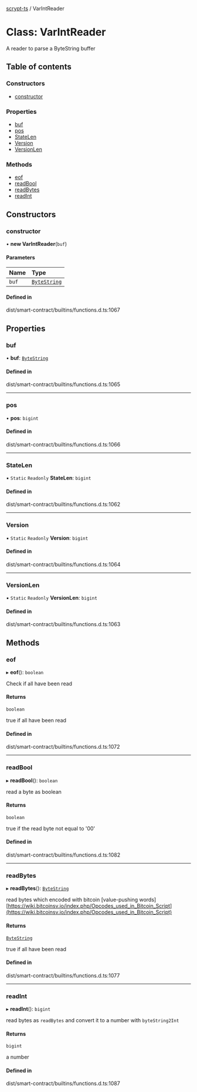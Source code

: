 [scrypt-ts](../README.md) / VarIntReader

# Class: VarIntReader

A reader to parse a ByteString buffer

## Table of contents

### Constructors

- [constructor](VarIntReader.md#constructor)

### Properties

- [buf](VarIntReader.md#buf)
- [pos](VarIntReader.md#pos)
- [StateLen](VarIntReader.md#statelen)
- [Version](VarIntReader.md#version)
- [VersionLen](VarIntReader.md#versionlen)

### Methods

- [eof](VarIntReader.md#eof)
- [readBool](VarIntReader.md#readbool)
- [readBytes](VarIntReader.md#readbytes)
- [readInt](VarIntReader.md#readint)

## Constructors

### constructor

• **new VarIntReader**(`buf`)

#### Parameters

| Name | Type |
| :------ | :------ |
| `buf` | [`ByteString`](../README.md#bytestring) |

#### Defined in

dist/smart-contract/builtins/functions.d.ts:1067

## Properties

### buf

• **buf**: [`ByteString`](../README.md#bytestring)

#### Defined in

dist/smart-contract/builtins/functions.d.ts:1065

___

### pos

• **pos**: `bigint`

#### Defined in

dist/smart-contract/builtins/functions.d.ts:1066

___

### StateLen

▪ `Static` `Readonly` **StateLen**: `bigint`

#### Defined in

dist/smart-contract/builtins/functions.d.ts:1062

___

### Version

▪ `Static` `Readonly` **Version**: `bigint`

#### Defined in

dist/smart-contract/builtins/functions.d.ts:1064

___

### VersionLen

▪ `Static` `Readonly` **VersionLen**: `bigint`

#### Defined in

dist/smart-contract/builtins/functions.d.ts:1063

## Methods

### eof

▸ **eof**(): `boolean`

Check if all have been read

#### Returns

`boolean`

true if all have been read

#### Defined in

dist/smart-contract/builtins/functions.d.ts:1072

___

### readBool

▸ **readBool**(): `boolean`

read a byte as boolean

#### Returns

`boolean`

true if the read byte not equal to '00'

#### Defined in

dist/smart-contract/builtins/functions.d.ts:1082

___

### readBytes

▸ **readBytes**(): [`ByteString`](../README.md#bytestring)

read bytes which encoded with bitcoin [value-pushing words][https://wiki.bitcoinsv.io/index.php/Opcodes_used_in_Bitcoin_Script](https://wiki.bitcoinsv.io/index.php/Opcodes_used_in_Bitcoin_Script)

#### Returns

[`ByteString`](../README.md#bytestring)

true if all have been read

#### Defined in

dist/smart-contract/builtins/functions.d.ts:1077

___

### readInt

▸ **readInt**(): `bigint`

read bytes as `readBytes` and convert it to a number with `byteString2Int`

#### Returns

`bigint`

a number

#### Defined in

dist/smart-contract/builtins/functions.d.ts:1087
